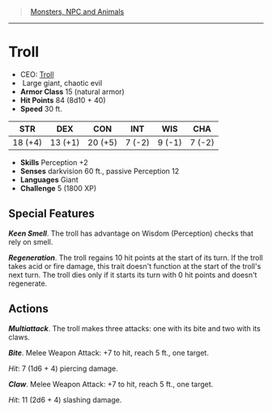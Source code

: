 ﻿---
!MonsterItem
Family: MonsterVO
Type: giant
Size: Large
Alignment: chaotic evil
ArmorClass: 15 (natural armor)
HitPoints: 84 (8d10 + 40)
Speed: 30 ft.
Strength: 18 (+4)
Dexterity: 13 (+1)
Constitution: 20 (+5)
Intelligence: ' 7 (-2)'
Wisdom: ' 9 (-1)'
Charisma: ' 7 (-2)'
Skills: Perception +2
Senses: darkvision 60 ft., passive Perception 12
Languages: Giant
Challenge: 5 (1800 XP)
Id: monsters_vo.md#troll
ParentLink: monsters_vo.md#monsters-npc-and-animals
Name: Troll
ParentName: Monsters, NPC and Animals
NameLevel: 1
AltName: '[Troll](hd_monsters_troll.md)'
Attributes:
  Name: Troll
  Markdown: >+
    # <!--Name-->Troll<!--/Name-->


    - CEO: <!--AltName-->[Troll](hd_monsters_troll.md)<!--/AltName-->

    -  <!--Size-->Large<!--/Size--> <!--Type-->giant<!--/Type-->, <!--Alignment-->chaotic evil<!--/Alignment-->

    - **Armor Class** <!--ArmorClass-->15 (natural armor)<!--/ArmorClass-->

    - **Hit Points** <!--HitPoints-->84 (8d10 + 40)<!--/HitPoints-->

    - **Speed** <!--Speed-->30 ft.<!--/Speed-->


    |STR|DEX|CON|INT|WIS|CHA|

    |---|---|---|---|---|---|

    |<!--Strength-->18 (+4)<!--/Strength-->|<!--Dexterity-->13 (+1)<!--/Dexterity-->|<!--Constitution-->20 (+5)<!--/Constitution-->|<!--Intelligence--> 7 (-2)<!--/Intelligence-->|<!--Wisdom--> 9 (-1)<!--/Wisdom-->|<!--Charisma--> 7 (-2)<!--/Charisma-->|


    - **Skills** <!--Skills-->Perception +2<!--/Skills-->

    - **Senses** <!--Senses-->darkvision 60 ft., passive Perception 12<!--/Senses-->

    - **Languages** <!--Languages-->Giant<!--/Languages-->

    - **Challenge** <!--Challenge-->5 (1800 XP)<!--/Challenge-->


    ## Special Features


    **_Keen Smell_**. The troll has advantage on Wisdom (Perception) checks that rely on smell.


    **_Regeneration_**. The troll regains 10 hit points at the start of its turn. If the troll takes acid or fire damage, this trait doesn't function at the start of the troll's next turn. The troll dies only if it starts its turn with 0 hit points and doesn't regenerate.


    ## Actions


    **_Multiattack_**. The troll makes three attacks: one with its bite and two with its claws.


    **_Bite_**. Melee Weapon Attack: +7 to hit, reach 5 ft., one target.


    _Hit_: 7 (1d6 + 4) piercing damage.


    **_Claw_**. Melee Weapon Attack: +7 to hit, reach 5 ft., one target.


    _Hit_: 11 (2d6 + 4) slashing damage.

  AltName: '[Troll](hd_monsters_troll.md)'
  Size: Large
  Type: giant
  Alignment: chaotic evil
  ArmorClass: 15 (natural armor)
  HitPoints: 84 (8d10 + 40)
  Speed: 30 ft.
  Strength: 18 (+4)
  Dexterity: 13 (+1)
  Constitution: 20 (+5)
  Intelligence: ' 7 (-2)'
  Wisdom: ' 9 (-1)'
  Charisma: ' 7 (-2)'
  Skills: Perception +2
  Senses: darkvision 60 ft., passive Perception 12
  Languages: Giant
  Challenge: 5 (1800 XP)
AttributesDictionary: >+
  Name: Troll

  Markdown: >+

    # <!--Name-->Troll<!--/Name-->





    - CEO: <!--AltName-->[Troll](hd_monsters_troll.md)<!--/AltName-->



    -  <!--Size-->Large<!--/Size--> <!--Type-->giant<!--/Type-->, <!--Alignment-->chaotic evil<!--/Alignment-->



    - **Armor Class** <!--ArmorClass-->15 (natural armor)<!--/ArmorClass-->



    - **Hit Points** <!--HitPoints-->84 (8d10 + 40)<!--/HitPoints-->



    - **Speed** <!--Speed-->30 ft.<!--/Speed-->





    |STR|DEX|CON|INT|WIS|CHA|



    |---|---|---|---|---|---|



    |<!--Strength-->18 (+4)<!--/Strength-->|<!--Dexterity-->13 (+1)<!--/Dexterity-->|<!--Constitution-->20 (+5)<!--/Constitution-->|<!--Intelligence--> 7 (-2)<!--/Intelligence-->|<!--Wisdom--> 9 (-1)<!--/Wisdom-->|<!--Charisma--> 7 (-2)<!--/Charisma-->|





    - **Skills** <!--Skills-->Perception +2<!--/Skills-->



    - **Senses** <!--Senses-->darkvision 60 ft., passive Perception 12<!--/Senses-->



    - **Languages** <!--Languages-->Giant<!--/Languages-->



    - **Challenge** <!--Challenge-->5 (1800 XP)<!--/Challenge-->





    ## Special Features





    **_Keen Smell_**. The troll has advantage on Wisdom (Perception) checks that rely on smell.





    **_Regeneration_**. The troll regains 10 hit points at the start of its turn. If the troll takes acid or fire damage, this trait doesn't function at the start of the troll's next turn. The troll dies only if it starts its turn with 0 hit points and doesn't regenerate.





    ## Actions





    **_Multiattack_**. The troll makes three attacks: one with its bite and two with its claws.





    **_Bite_**. Melee Weapon Attack: +7 to hit, reach 5 ft., one target.





    _Hit_: 7 (1d6 + 4) piercing damage.





    **_Claw_**. Melee Weapon Attack: +7 to hit, reach 5 ft., one target.





    _Hit_: 11 (2d6 + 4) slashing damage.



  AltName: '[Troll](hd_monsters_troll.md)'

  Size: Large

  Type: giant

  Alignment: chaotic evil

  ArmorClass: 15 (natural armor)

  HitPoints: 84 (8d10 + 40)

  Speed: 30 ft.

  Strength: 18 (+4)

  Dexterity: 13 (+1)

  Constitution: 20 (+5)

  Intelligence: ' 7 (-2)'

  Wisdom: ' 9 (-1)'

  Charisma: ' 7 (-2)'

  Skills: Perception +2

  Senses: darkvision 60 ft., passive Perception 12

  Languages: Giant

  Challenge: 5 (1800 XP)

---
> [Monsters, NPC and Animals](srd_monsters.md)

---

# Troll

- CEO: [Troll](hd_monsters_troll.md)
-  Large giant, chaotic evil
- **Armor Class** 15 (natural armor)
- **Hit Points** 84 (8d10 + 40)
- **Speed** 30 ft.

|STR|DEX|CON|INT|WIS|CHA|
|---|---|---|---|---|---|
|18 (+4)|13 (+1)|20 (+5)| 7 (-2)| 9 (-1)| 7 (-2)|

- **Skills** Perception +2
- **Senses** darkvision 60 ft., passive Perception 12
- **Languages** Giant
- **Challenge** 5 (1800 XP)

## Special Features

**_Keen Smell_**. The troll has advantage on Wisdom (Perception) checks that rely on smell.

**_Regeneration_**. The troll regains 10 hit points at the start of its turn. If the troll takes acid or fire damage, this trait doesn't function at the start of the troll's next turn. The troll dies only if it starts its turn with 0 hit points and doesn't regenerate.

## Actions

**_Multiattack_**. The troll makes three attacks: one with its bite and two with its claws.

**_Bite_**. Melee Weapon Attack: +7 to hit, reach 5 ft., one target.

_Hit_: 7 (1d6 + 4) piercing damage.

**_Claw_**. Melee Weapon Attack: +7 to hit, reach 5 ft., one target.

_Hit_: 11 (2d6 + 4) slashing damage.

